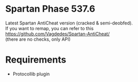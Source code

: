 # Spartan Phase 537.6
Latest Spartan AntiCheat version (cracked &amp; semi-deobfed).
<br>If you want to remap, you can refer to this https://github.com/Vagdedes/Spartan-AntiCheat/ <br>(there are no checks, only API)

# Requirements
- Protocollib plugin
